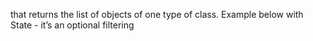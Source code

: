 that returns the list of objects of one type of class. Example below with State - it’s an optional filtering


